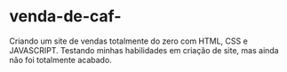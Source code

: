 # venda-de-caf-
Criando um site de vendas totalmente do zero com HTML, CSS e JAVASCRIPT.
Testando minhas habilidades em criação de site, mas ainda não foi totalmente acabado.
